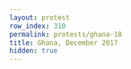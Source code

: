 ```yaml
---
layout: protest
row_index: 310
permalink: protests/ghana-18
title: Ghana, December 2017
hidden: true
---
```

